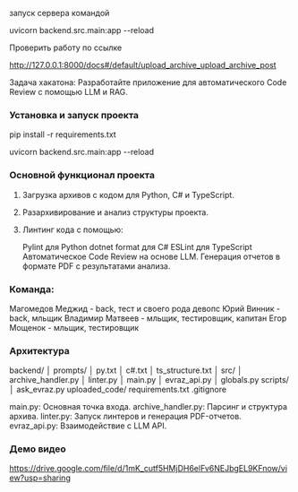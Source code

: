 запуск сервера командой 

uvicorn backend.src.main:app --reload

Проверить работу по ссылке

http://127.0.0.1:8000/docs#/default/upload_archive_upload_archive_post


Задача хакатона: Разработайте приложение для автоматического Code Review
с помощью LLM и RAG.

### Установка и запуск проекта

pip install -r requirements.txt

uvicorn backend.src.main:app --reload


### Основной функционал проекта
1. Загрузка архивов с кодом для Python, C# и TypeScript.
2. Разархивирование и анализ структуры проекта.
3. Линтинг кода с помощью:

    Pylint для Python
    dotnet format для C#
    ESLint для TypeScript
    Автоматическое Code Review на основе LLM.
    Генерация отчетов в формате PDF с результатами анализа.

### Команда:
Магомедов Меджид - back, тест и своего рода девопс
Юрий Винник - back, мльщик
Владимир Матвеев - мльщик, тестировщик, капитан
Егор Мощенок - мльщик, тестировщик

### Архитектура 
backend/
│   prompts/
│       py.txt
│       c#.txt
│       ts_structure.txt
│   src/
│       archive_handler.py
│       linter.py
│       main.py
│       evraz_api.py
│       globals.py
scripts/
│   ask_evraz.py
uploaded_code/
requirements.txt
.gitignore

main.py: Основная точка входа.
archive_handler.py: Парсинг и структура архива.
linter.py: Запуск линтеров и генерация PDF-отчетов.
evraz_api.py: Взаимодействие с LLM API.

### Демо видео
https://drive.google.com/file/d/1mK_cutf5HMjDH6elFv6NEJbgEL9KFnow/view?usp=sharing
